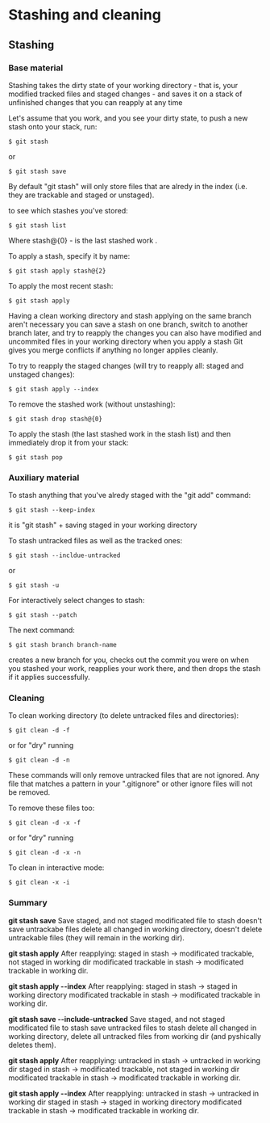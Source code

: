 Stashing and cleaning
=====================
 
Stashing
--------

### Base material
Stashing takes the dirty state of your working directory - that is,
your modified tracked files and staged changes - and saves it on a stack
of unfinished changes that you can reapply at any time

Let's assume that you work, and you see your dirty state,
to push a new stash onto your stack, run:
```
$ git stash
```
or
```
$ git stash save
```

By default "git stash" will only store files that are alredy in the index
(i.e. they are trackable and staged or unstaged).

to see which stashes you've stored:
```
$ git stash list
```
Where stash@{0} - is the last stashed work .

To apply a stash, specify it by name:
```
$ git stash apply stash@{2}
```

To apply the most recent stash:
```
$ git stash apply
```

Having a clean working directory and stash applying on the same branch
aren't necessary you can save a stash on one branch, switch to another branch later,
and try to reapply the changes you can also have modified and uncommited
files in your working directory when you apply a stash
Git gives you merge conflicts if anything no longer applies cleanly.

To try to reapply the staged changes
(will try to reapply all: staged and unstaged changes):
```
$ git stash apply --index
```

To remove the stashed work (without unstashing):
```
$ git stash drop stash@{0}
```

To apply the stash (the last stashed work in the stash list)
and then immediately drop it from your stack:
```
$ git stash pop
```

 
### Auxiliary material
To stash anything that you've alredy staged with the "git add" command:
```
$ git stash --keep-index
```  
it is "git stash" + saving staged in your working directory

To stash untracked files as well as the tracked ones:
```
$ git stash --incldue-untracked
```
or
```
$ git stash -u
```

For interactively select changes to stash:
```
$ git stash --patch
```

The next command:
```
$ git stash branch branch-name
```
creates a new branch for you, checks out the commit you were on when
you stashed your work, reapplies your work there, and then drops the stash
if it applies successfully.

 
### Cleaning

To clean working directory (to delete untracked files and directories):
```
$ git clean -d -f
```
or  for "dry" running
```
$ git clean -d -n
```

These commands will only remove untracked files that are not ignored.
Any file that matches a pattern in your ".gitignore" or other 
ignore files will not be removed.

To remove these files too:
```
$ git clean -d -x -f
```
or for "dry" running
```
$ git clean -d -x -n
```

To clean in interactive mode:
```
$ git clean -x -i
```


### Summary
**git stash save**
Save staged, and not staged modificated file to stash
doesn't save untrackabe files
delete all changed in working directory,
doesn't delete untrackable files (they will remain in the working dir).


**git stash apply**
After reapplying:
staged in stash -> modificated trackable, not staged in working dir
modificated trackable in stash -> modificated trackable in working dir.

**git stash apply --index**
After reapplying:
staged in stash -> staged in working directory
modificated trackable in stash -> modificated trackable in working dir.
 
**git stash save --include-untracked**
Save staged, and not staged modificated file to stash
save untracked files to stash
delete all changed in working directory,
delete all untracked files from working dir (and pyshically deletes them).

**git stash apply**
After reapplying:
untracked in stash -> untracked in working dir
staged in stash -> modificated trackable, not staged in working dir
modificated trackable in stash -> modificated trackable in working dir.

**git stash apply --index**
After reapplying:
untracked in stash -> untracked in working dir
staged in stash -> staged in working directory
modificated trackable in stash -> modificated trackable in working dir.
